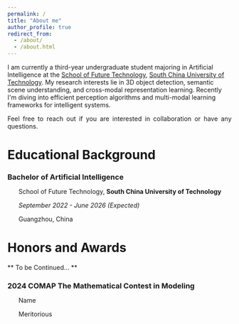 ```yaml
---
permalink: /
title: "About me"
author_profile: true
redirect_from: 
  - /about/
  - /about.html
---
```


I am currently a third-year undergraduate student majoring in Artificial Intelligence at the [School of Future Technology](https://www2.scut.edu.cn/ft/), [South China University of Technology](https://www.scut.edu.cn/). My research interests lie in 3D object detection, semantic scene understanding, and cross-modal representation learning. Recently I'm diving into efficient perception algorithms and multi-modal learning frameworks for intelligent systems.

<p style="text-align: justify;">
Feel free to reach out if you are interested in collaboration or have any questions.
</p>


Educational Background
======

<div style="margin-bottom: 20px;">
  <h3 style="margin-bottom: 10px;">
    <i class="fa fa-graduation-cap" aria-hidden="true" style="color: #52adc8;"></i> 
    Bachelor of Artificial Intelligence
  </h3>
  <p style="margin-left: 25px; margin-bottom: 5px;">
    <i class="fa fa-university" aria-hidden="true" style="color: #7a8288;"></i> 
    School of Future Technology, <strong>South China University of Technology</strong>
  </p>
  <p style="margin-left: 25px; margin-bottom: 5px;">
    <i class="fa fa-calendar" aria-hidden="true" style="color: #7a8288;"></i> 
    <em>September 2022 - June 2026 (Expected)</em>
  </p>
  <p style="margin-left: 25px; margin-bottom: 10px;">
    <i class="fa fa-map-marker" aria-hidden="true" style="color: #7a8288;"></i> 
    Guangzhou, China
  </p>
</div>


Honors and Awards
=====

** To be Continued... **

<div style="margin-bottom: 20px;">
  <h3 style="margin-bottom: 10px;">
    <i class="fa fa-trophy" aria-hidden="true" style="color: gold;"></i> 
    2024 COMAP The Mathematical Contest in Modeling
  </h3>
  <p style="margin-left: 25px; margin-bottom: 5px;">
    <i class="fa fa-certificate" aria-hidden="true" style="color: #52adc8;"></i> 
    Name
  </p>
  <p style="margin-left: 25px; margin-bottom: 10px;">
    <i class="fa fa-star" aria-hidden="true" style="color: orange;"></i> 
    Meritorious
  </p>

</div>
